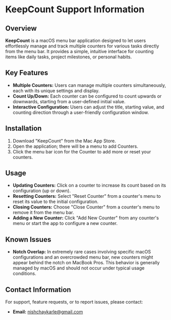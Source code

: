 # KeepCount Support Information

## Overview
**KeepCount** is a macOS menu bar application designed to let users effortlessly manage and track multiple counters for various tasks directly from the menu bar. It provides a simple, intuitive interface for counting items like daily tasks, project milestones, or personal habits.

## Key Features
- **Multiple Counters:** Users can manage multiple counters simultaneously, each with its unique settings and display.
- **Count Up/Down:** Each counter can be configured to count upwards or downwards, starting from a user-defined initial value.
- **Interactive Configuration:** Users can adjust the title, starting value, and counting direction through a user-friendly configuration window.

## Installation
1. Download "KeepCount" from the Mac App Store.
2. Open the application; there will be a menu to add Counters.
3. Click the menu bar icon for the Counter to add more or reset your counters.

## Usage
- **Updating Counters:** Click on a counter to increase its count based on its configuration (up or down).
- **Resetting Counters:** Select "Reset Counter" from a counter's menu to reset its value to the initial configuration.
- **Closing Counters:** Choose "Close Counter" from a counter's menu to remove it from the menu bar.
- **Adding a New Counter:** Click "Add New Counter" from any counter's menu or start the app to configure a new counter.

## Known Issues
- **Notch Overlap:** In extremely rare cases involving specific macOS configurations and an overcrowded menu bar, new counters might appear behind the notch on MacBook Pros. This behavior is generally managed by macOS and should not occur under typical usage conditions.

## Contact Information
For support, feature requests, or to report issues, please contact:

- **Email:** nishchaykarle@gmail.com
